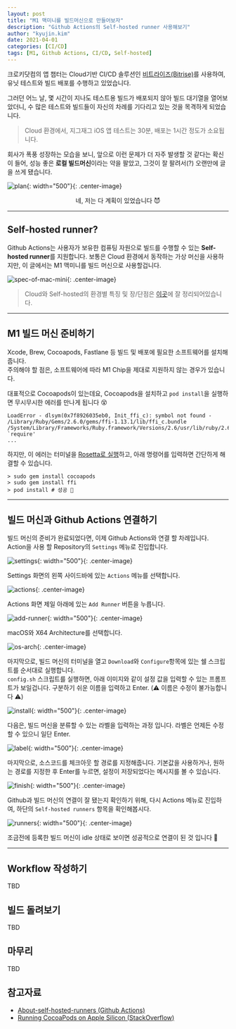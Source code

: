 ```yaml
---
layout: post
title: "M1 맥미니를 빌드머신으로 만들어보자"
description: "Github Actions의 Self-hosted runner 사용해보기"
author: "kyujin.kim"
date: 2021-04-01
categories: [CI/CD]
tags: [M1, Github Actions, CI/CD, Self-hosted]
---
```


크로키닷컴의 앱 챕터는 Cloud기반 CI/CD 솔루션인 [비트라이즈(Bitrise)](https://www.bitrise.io)를 사용하여, 유닛 테스트와 빌드 배포를 수행하고 있었습니다.

그러던 어느 날, 몇 시간이 지나도 테스트용 빌드가 배포되지 않아 빌드 대기열을 열어보았더니, 수 많은 테스트와 빌드들이 자신의 차례를 기다리고 있는 것을 목격하게 되었습니다.

> Cloud 환경에서, 지그재그 iOS 앱 테스트는 30분, 배포는 1시간 정도가 소요됩니다.

회사가 폭풍 성장하는 모습을 보니, 앞으로 이런 문제가 더 자주 발생할 것 같다는 확신이 들어, 성능 좋은 **로컬 빌드머신**이라는 약을 팔았고, 그것이 잘 팔려서(?) 오랜만에 글을 쓰게 됐습니다. 

![plan](/assets/images/build-machine-m1/plan.jpg){: width="500"}{: .center-image}
<center>네, 저는 다 계획이 있었습니다 😈</center>

---

## Self-hosted runner?
Github Actions는 사용자가 보유한 컴퓨팅 자원으로 빌드를 수행할 수 있는 **Self-hosted runner**를 지원합니다. 보통은 Cloud 환경에서 동작하는 가상 머신을 사용하지만, 이 글에서는 M1 맥미니를 빌드 머신으로 사용할겁니다.

![spec-of-mac-mini](/assets/images/build-machine-m1/spec-of-mac-mini.png){: .center-image}

> Cloud와 Self-hosted의 환경별 특징 및 장/단점은 [이곳](https://docs.github.com/en/actions/hosting-your-own-runners/about-self-hosted-runners)에 잘 정리되어있습니다.

---

## M1 빌드 머신 준비하기
Xcode, Brew, Cocoapods, Fastlane 등 빌드 및 배포에 필요한 소프트웨어를 설치해줍니다.  
주의해야 할 점은, 소프트웨어에 따라 M1 Chip을 제대로 지원하지 않는 경우가 있습니다.

대표적으로 Cocoapods이 있는데요, Cocoapods을 설치하고 `pod install`을 실행하면 무시무시한 에러를 만나게 됩니다 😵  
```
LoadError - dlsym(0x7f8926035eb0, Init_ffi_c): symbol not found - /Library/Ruby/Gems/2.6.0/gems/ffi-1.13.1/lib/ffi_c.bundle
/System/Library/Frameworks/Ruby.framework/Versions/2.6/usr/lib/ruby/2.6.0/rubygems/core_ext/kernel_require.rb:54:in `require'
...
```
하지만, 이 에러는 터미널을 [Rosetta로 실행](https://support.apple.com/ko-kr/HT211861)하고, 아래 명령어를 입력하면 간단하게 해결할 수 있습니다.
```shell
> sudo gem install cocoapods
> sudo gem install ffi
> pod install # 성공 🎉
```

---

## 빌드 머신과 Github Actions 연결하기
빌드 머신의 준비가 완료되었다면, 이제 Github Actions와 연결 할 차례입니다.  
Action을 사용 할 Repository의 `Settings` 메뉴로 진입합니다.

![settings](/assets/images/build-machine-m1/settings.png){: width="500"}{: .center-image}

Settings 화면의 왼쪽 사이드바에 있는 `Actions` 메뉴를 선택합니다.

![actions](/assets/images/build-machine-m1/actions.png){: .center-image}

Actions 화면 제일 아래에 있는 `Add Runner` 버튼을 누릅니다.

![add-runner](/assets/images/build-machine-m1/add-runner.png){: width="500"}{: .center-image}

macOS와 X64 Architecture를 선택합니다.

![os-arch](/assets/images/build-machine-m1/os-arch.png){: .center-image}

마지막으로, 빌드 머신의 터미널을 열고 `Download`와 `Configure`항목에 있는 쉘 스크립트를 순서대로 실행합니다.  
`config.sh` 스크립트를 실행하면, 아래 이미지와 같이 설정 값을 입력할 수 있는 프롬프트가 보일겁니다. 구분하기 쉬운 이름을 입력하고 Enter. (⚠️ 이름은 수정이 불가능합니다 ⚠️)

![install](/assets/images/build-machine-m1/install.png){: width="500"}{: .center-image}

다음은, 빌드 머신을 분류할 수 있는 라벨을 입력하는 과정 입니다. 라벨은 언제든 수정할 수 있으니 일단 Enter.

![label](/assets/images/build-machine-m1/label.png){: width="500"}{: .center-image}

마지막으로, 소스코드를 체크아웃 할 경로를 지정해줍니다. 기본값을 사용하거나, 원하는 경로를 지정한 후 Enter를 누르면, 설정이 저장되었다는 메시지를 볼 수 있습니다.

![finish](/assets/images/build-machine-m1/finish.png){: width="500"}{: .center-image}

Github과 빌드 머신의 연결이 잘 됐는지 확인하기 위해, 다시 Actions 메뉴로 진입하여, 하단의 `Self-hosted runners` 항목을 확인해봅시다.

![runners](/assets/images/build-machine-m1/runners.png){: width="500"}{: .center-image}

조금전에 등록한 빌드 머신이 idle 상태로 보이면 성공적으로 연결이 된 것 입니다 🎉

---

## Workflow 작성하기
TBD

## 빌드 돌려보기
TBD

## 마무리
TBD

## 참고자료
- [About-self-hosted-runners (Github Actions)](https://docs.github.com/en/actions/hosting-your-own-runners/about-self-hosted-runners)
- [Running CocoaPods on Apple Silicon (StackOverflow)](https://stackoverflow.com/questions/64901180/running-cocoapods-on-apple-silicon-m1)